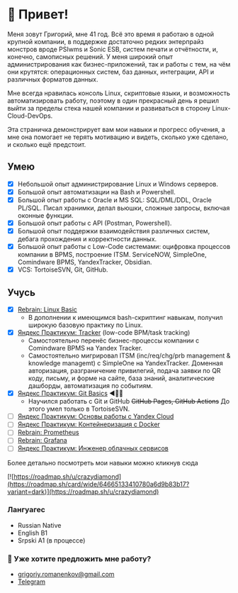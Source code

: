 # 👋 Привет!

Меня зовут Григорий, мне 41 год.
Всё это время я работаю в одной крупной компании, в поддержке достаточно редких энтерпрайз монстров вроде PSIwms и Sonic ESB, систем печати и отчётности, и, конечно, самописных решений. У меня широкий опыт администрирования как бизнес-приложений, так и работы с тем, на чём они крутятся: операционных систем, баз данных, интеграции, API и различных форматов данных.

Мне всегда нравилась консоль Linux, скриптовые языки, и возможность автоматизировать работу, поэтому в один прекрасный день я решил выйти за пределы стека нашей компании и развиваться в сторону Linux-Cloud-DevOps.

Эта страничка демонстрирует вам мои навыки и прогресс обучения, а мне она помогает не терять мотивацию и видеть, сколько уже сделано, и сколько ещё предстоит.

## Умею
- [x] Небольшой опыт администрирование Linux и Windows серверов.
- [x] Большой опыт автоматизации на Bash и Powershell.
- [x] Большой опыт работы с Oracle и MS SQL: SQL/DML/DDL, Oracle PL/SQL. Писал хранимки, делал вьюшки, сложные запросы, включая оконные функции.
- [x] Большой опыт работы с API (Postman, Powershell).
- [x] Большой опыт поддержки взаимодействия различных систем, дебага прохождения и корректности данных.
- [x] Большой опыт работы с Low-Code системами: оцифровка процессов компании в BPMS, построение ITSM. 
ServiceNOW, SimpleOne, Comindware BPMS, YandexTracker, Obsidian.
- [x] VCS: TortoiseSVN, Git, GitHub.

## Учусь
- [x] [Rebrain: Linux Basic](https://rebrainme.com/linux-basics)
  - В дополнении к имеющимся bash-скриптинг навыкам, получил широкую базовую практику по Linux.
- [x] [Яндекс Практикум: Tracker](https://yandex.cloud/ru/training/tracker) (low-code BPM/task tracking)
  - Самостоятельно перенёс бизнес-процессы компании с Comindware BPMS на Yandex Tracker. 
  - Самостоятельно мигрировал ITSM (inc/req/chg/prb management & knowledge managemt) с SimpleOne на YandexTracker. Доменная авторизация, разграничение привилегий, подача заявки по QR коду, письму, и форме на сайте, база знаний, аналитические дашборды, автоматизация по событиям.
- [x] [Яндекс Практикум: Git Basics](https://practicum.yandex.ru/git-basics) <span style="color:gree">◀️👨‍🎓</span> 
  - Научился работать с Git и GitHub ~~GitHub Pages, GitHub Actions~~ 
До этого умел только в TortoiseSVN.
- [ ] [Яндекс Практикум: Основы работы с Yandex Cloud](https://yandex.cloud/ru/training/base)
- [ ] [Яндекс Практикум: Контейнеризация с Docker](https://yandex.cloud/ru/training/docker)
- [ ] [Rebrain: Prometheus](https://rebrainme.com/prometheus)
- [ ] [Rebrain: Grafana](https://rebrainme.com/grafana)
- [ ] [Яндекс Практикум: Инженер облачных сервисов](https://yandex.cloud/ru/training/ycloud)

Более детально посмотреть мои навыки можно кликнув сюда

[![https://roadmap.sh/u/crazydiamond](https://roadmap.sh/card/wide/64665133410780a6d9b83b17?variant=dark)](https://roadmap.sh/u/crazydiamond)

### Лангуагес
- Russian Native
- English B1
- Srpski A1 (в процессе)

### :email: Уже хотите предложить мне работу?
- grigoriy.romanenkov@gmail.com
- [Telegram](https://t.me/crazydiamond_ru)



 
